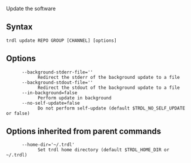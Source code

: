Update the software

## Syntax

```shell
trdl update REPO GROUP [CHANNEL] [options]
```

## Options

```shell
      --background-stderr-file=''
            Redirect the stderr of the background update to a file
      --background-stdout-file=''
            Redirect the stdout of the background update to a file
      --in-background=false
            Perform update in background
      --no-self-update=false
            Do not perform self-update (default $TRDL_NO_SELF_UPDATE or false)
```

## Options inherited from parent commands

```shell
      --home-dir='~/.trdl'
            Set trdl home directory (default $TRDL_HOME_DIR or ~/.trdl)
```

